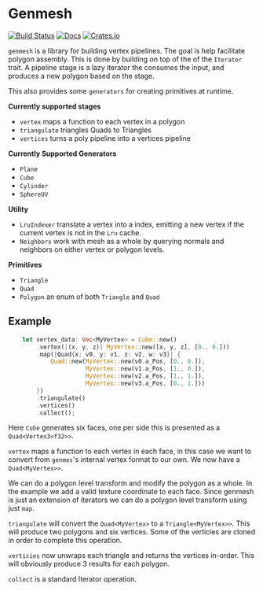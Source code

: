 # Genmesh
[![Build Status](https://travis-ci.org/gfx-rs/genmesh.svg?branch=master)](https://travis-ci.org/gfx-rs/genmesh)
[![Docs](https://docs.rs/genmesh/badge.svg)](https://docs.rs/genmesh)
[![Crates.io](https://img.shields.io/crates/v/genmesh.svg?maxAge=2592000)](https://crates.io/crates/genmesh)

`genmesh` is a library for building vertex pipelines. The goal is help facilitate polygon assembly. This is done by building on top of the of the `Iterator` trait. A pipeline stage is a lazy iterator the consumes the input, and produces a new polygon based on the stage.

This also provides some `generators` for creating primitives at runtime.

**Currently supported stages**
 - `vertex` maps a function to each vertex in a polygon
 - `triangulate` triangles Quads to Triangles
 - `vertices` turns a poly pipeline into a vertices pipeline

**Currently Supported Generators**
 - `Plane`
 - `Cube`
 - `Cylinder`
 - `SphereUV`

**Utility**
 - `LruIndexer` translate a vertex into a index, emitting a new vertex if
 the current vertex is not in the `Lru` cache.
 - `Neighbors` work with mesh as a whole by querying normals and neighbors
on either vertex or polygon levels.

**Primitives**
 - `Triangle`
 - `Quad`
 - `Polygon` an enum of both `Triangle` and `Quad`

## Example

```rust
    let vertex_data: Vec<MyVertex> = Cube::new()
        .vertex(|(x, y, z)| MyVertex::new([x, y, z], [0., 0.]))
        .map(|Quad{x: v0, y: v1, z: v2, w: v3}| {
            Quad::new(MyVertex::new(v0.a_Pos, [0., 0.]),
                      MyVertex::new(v1.a_Pos, [1., 0.]),
                      MyVertex::new(v2.a_Pos, [1., 1.]),
                      MyVertex::new(v3.a_Pos, [0., 1.]))
        })
        .triangulate()
        .vertices()
        .collect();

```

Here `Cube` generates six faces, one per side this is presented as a `Quad<Vertex3<f32>>`.

`vertex` maps a function to each vertex in each face, in this case we want to convert from `genmes`'s internal vertex format to our own. We now have a `Quad<MyVertex>>`.

We can do a polygon level transform and modify the polygon as a whole. In the example we add a valid texture coordinate to each face. Since genmesh is just an extension of iterators we can do a polygon level transform using just `map`.

`triangulate` will convert the `Quad<MyVertex>` to a `Triangle<MyVertex>>`. This will produce two polygons and six vertices. Some of the verticies are cloned in order to complete this operation.

`verticies` now unwraps each triangle and returns the vertices in-order. This will obviously produce 3 results for each polygon.

`collect` is a standard Iterator operation.
